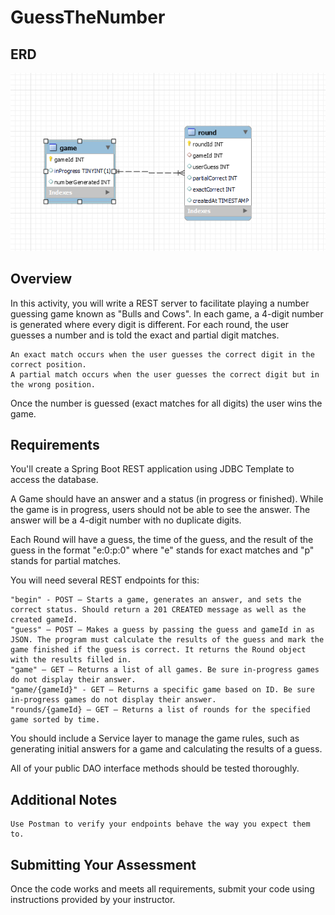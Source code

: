 # GuessTheNumber
 
 ## ERD
![](GuessTheNumberSchema.PNG)


## Overview

In this activity, you will write a REST server to facilitate playing a number guessing game known as "Bulls and Cows". In each game, a 4-digit number is generated where every digit is different. For each round, the user guesses a number and is told the exact and partial digit matches.

    An exact match occurs when the user guesses the correct digit in the correct position.
    A partial match occurs when the user guesses the correct digit but in the wrong position.

Once the number is guessed (exact matches for all digits) the user wins the game.
## Requirements

You'll create a Spring Boot REST application using JDBC Template to access the database.

A Game should have an answer and a status (in progress or finished). While the game is in progress, users should not be able to see the answer. The answer will be a 4-digit number with no duplicate digits.

Each Round will have a guess, the time of the guess, and the result of the guess in the format "e:0:p:0" where "e" stands for exact matches and "p" stands for partial matches.

You will need several REST endpoints for this:

    "begin" - POST – Starts a game, generates an answer, and sets the correct status. Should return a 201 CREATED message as well as the created gameId.
    "guess" – POST – Makes a guess by passing the guess and gameId in as JSON. The program must calculate the results of the guess and mark the game finished if the guess is correct. It returns the Round object with the results filled in.
    "game" – GET – Returns a list of all games. Be sure in-progress games do not display their answer.
    "game/{gameId}" - GET – Returns a specific game based on ID. Be sure in-progress games do not display their answer.
    "rounds/{gameId} – GET – Returns a list of rounds for the specified game sorted by time.

You should include a Service layer to manage the game rules, such as generating initial answers for a game and calculating the results of a guess.

All of your public DAO interface methods should be tested thoroughly.
## Additional Notes

    Use Postman to verify your endpoints behave the way you expect them to.

## Submitting Your Assessment
Once the code works and meets all requirements, submit your code using instructions provided by your instructor.
